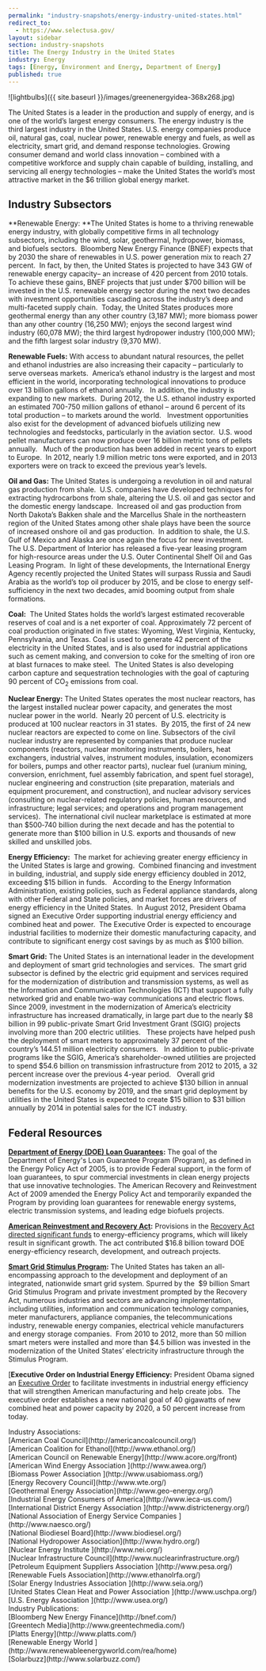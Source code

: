 ```yaml
---
permalink: "industry-snapshots/energy-industry-united-states.html"
redirect_to:
  - https://www.selectusa.gov/
layout: sidebar
section: industry-snapshots
title: The Energy Industry in the United States
industry: Energy
tags: [Energy, Environment and Energy, Department of Energy]
published: true
---
```


<span class="imgright">![lightbulbs]({{ site.baseurl }}/images/greenenergyidea-368x268.jpg)</span>

The United States is a
leader in the production and supply of energy, and is one of the world’s
largest energy consumers. The energy industry is the third largest industry in
the United States. U.S. energy companies produce oil, natural gas,&nbsp;coal, nuclear
power, renewable energy and fuels, as well as electricity, smart grid,
and demand response technologies. Growing
consumer demand and world class innovation – combined with a competitive
workforce and supply chain capable of building, installing, and servicing all
energy technologies – make the United States the world’s most attractive market
in the $6 trillion global energy market.

## **Industry Subsectors**

**Renewable Energy:&nbsp;**The United States is home to a thriving renewable energy
industry, with globally competitive firms in all technology subsectors,
including the wind, solar, geothermal, hydropower, biomass, and biofuels
sectors.&nbsp; Bloomberg New Energy Finance
(BNEF) expects that by 2030 the share of renewables in U.S. power generation
mix to reach 27 percent.&nbsp; In fact, by
then, the United States is projected to have 343 GW of renewable energy
capacity– an increase of 420 percent from 2010 totals.&nbsp; To achieve these gains, BNEF projects that
just under $700 billion will be invested in the U.S. renewable energy sector
during the next two decades with investment opportunities cascading across the
industry’s deep and multi-faceted supply chain.&nbsp;
Today, the United States produces more geothermal energy than any other
country (3,187 MW); more biomass power than any other country (16,250 MW);
enjoys the second largest wind industry (60,078 MW); the third largest hydropower
industry (100,000 MW); and the fifth largest solar industry (9,370 MW). &nbsp; &nbsp;

**Renewable Fuels:**&nbsp;With access to abundant natural resources, the pellet and
ethanol industries are also increasing their capacity – particularly to serve
overseas markets.&nbsp; America’s ethanol
industry is the largest and most efficient in the world, incorporating
technological innovations to produce over 13 billion gallons of ethanol
annually.&nbsp;&nbsp; In addition, the industry is
expanding to new markets.&nbsp; During 2012,
the U.S. ethanol industry exported an estimated 700-750 million gallons of
ethanol – around 6 percent of its total production – to markets around the
world.&nbsp;&nbsp; Investment opportunities also
exist for the development of advanced biofuels utilizing new technologies and
feedstocks, particularly in the aviation sector.&nbsp; U.S. wood pellet manufacturers can now
produce over 16 billion metric tons of pellets annually.&nbsp;&nbsp; Much of the production has been added in
recent years to export to Europe.&nbsp; In
2012, nearly 1.9 million metric tons were exported, and in 2013 exporters were
on track to exceed the previous year’s levels.

**Oil and Gas:**&nbsp;The United States is undergoing a revolution in oil and
natural gas production from shale.&nbsp; U.S.
companies have developed techniques for extracting hydrocarbons from shale,
altering the U.S. oil and gas sector and the domestic energy landscape.&nbsp; Increased oil and gas production from North
Dakota’s Bakken shale and the Marcellus Shale in the northeastern region of the
United States among other shale plays have been the source of increased onshore
oil and gas production.&nbsp; In addition to
shale, the U.S. Gulf of Mexico and Alaska are once again the focus for new
investment.&nbsp; The U.S. Department of
Interior has released a five-year leasing program for high-resource areas under
the U.S. Outer Continental Shelf Oil and Gas Leasing Program.&nbsp; In light of these developments, the
International Energy Agency recently projected the United States will surpass
Russia and Saudi Arabia as the world’s top oil producer by 2015, and be close
to energy self-sufficiency in the next two decades, amid booming output from
shale formations.

**Coal:** &nbsp;The United States holds
the world’s largest estimated recoverable reserves of coal and is a net
exporter of coal. Approximately 72 percent of coal production originated in
five states: Wyoming, West Virginia, Kentucky, Pennsylvania, and Texas. Coal is
used to generate 42 percent of the electricity in the United States, and is also used for
industrial applications such as cement making, and conversion to coke for the
smelting of iron ore at blast furnaces to make steel. &nbsp;The United States is also developing carbon
capture and sequestration technologies with the goal of capturing 90 percent of
CO<sub>2</sub> emissions from coal.&nbsp;

**Nuclear Energy:**&nbsp;The United States
operates the most nuclear reactors, has the largest installed nuclear power
capacity, and generates the most nuclear power in the world. &nbsp;Nearly 20 percent of U.S. electricity is
produced at 100 nuclear reactors in 31 states. &nbsp;By
2015, the first of 24 new nuclear reactors are expected to come on line.
Subsectors of the civil nuclear industry are represented by companies that
produce nuclear components (reactors, nuclear monitoring instruments, boilers,
heat exchangers, industrial valves, instrument modules, insulation, economizers
for boilers, pumps and other reactor parts), nuclear fuel (uranium mining,
conversion, enrichment, fuel assembly fabrication, and spent fuel storage),
nuclear engineering and construction (site preparation, materials and equipment
procurement, and construction), and nuclear advisory services (consulting on
nuclear-related regulatory policies, human resources, and infrastructure; legal
services; and operations and program management services).&nbsp; The
international civil nuclear marketplace is estimated at more than $500‐740 billion during the next decade and has the potential to generate
more than $100 billion in U.S. exports and thousands of new skilled and
unskilled jobs.

**Energy Efficiency:**&nbsp; The market for achieving greater energy efficiency in the
United States is large and growing.&nbsp;
Combined financing and investment in building, industrial, and supply
side energy efficiency doubled in 2012, exceeding $15 billion in funds.&nbsp;&nbsp; According to the Energy Information
Administration, existing policies, such as Federal appliance standards, along
with other Federal and State policies, and market forces are drivers of energy
efficiency in the United States.&nbsp; In August
2012, President Obama signed an Executive Order supporting industrial energy
efficiency and combined heat and power.&nbsp;
The Executive Order is expected to encourage industrial facilities to
modernize their domestic manufacturing capacity, and contribute to significant
energy cost savings by as much as $100 billion.

**Smart Grid:**&nbsp;The United States is an international leader in the
development and deployment of smart grid technologies and services.&nbsp; The smart grid subsector is defined by the
electric grid equipment and services required for the modernization of
distribution and transmission systems, as well as the Information and
Communication Technologies (ICT) that support a fully networked grid and enable
two-way communications and electric flows.&nbsp;
Since 2009, investment in the modernization of America’s electricity
infrastructure has increased dramatically, in large part due to the nearly $8
billion in 99 public-private Smart Grid Investment Grant (SGIG) projects
involving more than 200 electric utilities.&nbsp;&nbsp;
These projects have helped push the deployment of smart meters to
approximately 37 percent of the country’s 144.51 million electricity
consumers.&nbsp;&nbsp; In addition to
public-private programs like the SGIG, America’s shareholder-owned utilities
are projected to spend $54.6 billion on transmission infrastructure from 2012
to 2015, a 32 percent increase over the previous 4-year period.&nbsp;&nbsp; Overall grid modernization investments are
projected to achieve $130 billion in annual benefits for the U.S. economy by
2019, and the smart grid deployment by utilities in the United States is
expected to create $15 billion to $31 billion annually by 2014 in potential
sales for the ICT industry.

## **Federal Resources**

[**Department of Energy (DOE) Loan Guarantees**](http://www.energy.gov/recovery/lgprogram.htm.)**:** The goal of the Department of Energy's Loan Guarantee
Program (Program), as defined in the Energy Policy Act of 2005, is to provide
Federal support, in the form of loan guarantees, to spur commercial investments
in clean energy projects that use innovative technologies. The American
Recovery and Reinvestment Act of 2009 amended the Energy Policy Act and
temporarily expanded the Program by providing loan guarantees for renewable
energy systems, electric transmission systems, and leading edge biofuels projects.

[**American Reinvestment and Recovery Act**](https://recoveryclearinghouse.energy.gov/)**:** Provisions in the [Recovery Act directed significant funds](http://www.recovery.gov/Pages/home.aspx) to energy-efficiency programs, which will likely result
in significant growth. The act contributed $16.8 billion toward DOE
energy-efficiency research, development, and outreach projects.

[**Smart Grid Stimulus Program**](http://www.energy.gov/recovery/funding.htm)**:** The United States has taken an all-encompassing approach
to the development and deployment of an integrated, nationwide smart grid
system. Spurred by the &nbsp;$9 billion Smart Grid Stimulus Program and private
investment prompted by the Recovery Act, numerous industries and sectors are
advancing implementation, including utilities, information and communication
technology companies, meter manufacturers, appliance companies, the
telecommunications industry, renewable energy companies, electrical vehicle
manufacturers and energy storage companies.&nbsp; From 2010 to 2012, more than
50 million smart meters were installed and more than $4.5 billion was invested
in the modernization of the United States’ electricity infrastructure through
the Stimulus Program. 

[**Executive Order on Industrial Energy Efficiency:** President Obama signed an [Executive Order](http://www.whitehouse.gov/the-press-office/2012/08/30/executive-order-accelerating-investment-industrial-energy-efficiency) to
facilitate investments in industrial energy efficiency that will strengthen
American manufacturing and help create jobs. &nbsp;The executive order
establishes a new national goal of 40 gigawatts of new combined heat and power
capacity by 2020, a 50 percent increase from today. &nbsp;

<span class="field field-type-link field-field-industry-assoications">
      <span class="field-label">Industry Associations:&nbsp;</span><br>
    <span class="field-items">
            <span class="field-item odd">
                    [American Coal Council](http://americancoalcouncil.org/)        </span><br>
              <span class="field-item even">
                    [American Coalition for Ethanol](http://www.ethanol.org/)        </span><br>
              <span class="field-item odd">
                    [American Council on Renewable Energy](http://www.acore.org/front)        </span><br>
              <span class="field-item even">
                    [American Wind Energy Association ](http://www.awea.org/)        </span><br>
              <span class="field-item odd">
                    [Biomass Power Association ](http://www.usabiomass.org/)        </span><br>
              <span class="field-item even">
                    [Energy Recovery Council](http://www.wte.org/)        </span><br>
              <span class="field-item odd">
                    [Geothermal Energy Association](http://www.geo-energy.org/)        </span><br>
              <span class="field-item even">
                    [Industrial Energy Consumers of America](http://www.ieca-us.com/)        </span><br>
              <span class="field-item odd">
                    [International District Energy Association ](http://www.districtenergy.org/)        </span><br>
              <span class="field-item even">
                    [National Association of Energy Service Companies ](http://www.naesco.org/)        </span><br>
              <span class="field-item odd">
                    [National Biodiesel Board](http://www.biodiesel.org/)        </span><br>
              <span class="field-item even">
                    [National Hydropower Association](http://www.hydro.org/)        </span><br>
              <span class="field-item odd">
                    [Nuclear Energy Institute ](http://www.nei.org/)        </span><br>
              <span class="field-item even">
                    [Nuclear Infrastructure Council](http://www.nuclearinfrastructure.org/)        </span><br>
              <span class="field-item odd">
                    [Petroleum Equipment Suppliers Association ](http://www.pesa.org/)        </span><br>
              <span class="field-item even">
                    [Renewable Fuels Association](http://www.ethanolrfa.org/)        </span><br>
              <span class="field-item odd">
                    [Solar Energy Industries Association ](http://www.seia.org/)        </span><br>
              <span class="field-item even">
                    [United States Clean Heat and Power Association ](http://www.uschpa.org/)        </span><br>
              <span class="field-item odd">
                    [U.S. Energy Association ](http://www.usea.org/)        </span><br>
        </span>
</span>

<span class="field field-type-link field-field-industry-publications">
      <span class="field-label">Industry Publications:&nbsp;</span><br>
    <span class="field-items">
            <span class="field-item odd">
                    [Bloomberg New Energy Finance](http://bnef.com/)        </span><br>
              <span class="field-item even">
                    [Greentech Media](http://www.greentechmedia.com/)        </span><br>
              <span class="field-item odd">
                    [Platts Energy](http://www.platts.com/)        </span><br>
              <span class="field-item even">
                    [Renewable Energy World ](http://www.renewableenergyworld.com/rea/home)        </span><br>
              <span class="field-item odd">
                    [Solarbuzz](http://www.solarbuzz.com/)        </span><br>
        </span>
</span>
